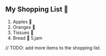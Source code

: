 ## My Shopping List 🛒

1. Apples 🍎
2. Oranges 🍊
3. Tissues 🚽
4. Bread 🍞
5,jam

// TODO: add more items to the shopping list.
